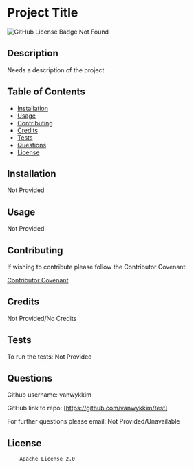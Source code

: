 # Project Title 

![GitHub License Badge Not Found](https://img.shields.io/github/license/vanwykkim/test)

## Description 

Needs a description of the project

## Table of Contents

- [Installation](#installation)
- [Usage](#usage)
- [Contributing](#contributing)
- [Credits](#credits)
- [Tests](#tests)
- [Questions](#questions)
- [License](#license)

## Installation

Not Provided

## Usage 

Not Provided

## Contributing

If wishing to contribute please follow the Contributor Covenant:

[Contributor Covenant](https://www.contributor-covenant.org/)

## Credits

Not Provided/No Credits

## Tests

To run the tests:
Not Provided

## Questions

Github username: vanwykkim

GitHub link to repo: [https://github.com/vanwykkim/test]

For further questions please email: Not Provided/Unavailable

## License

        Apache License 2.0
   
        